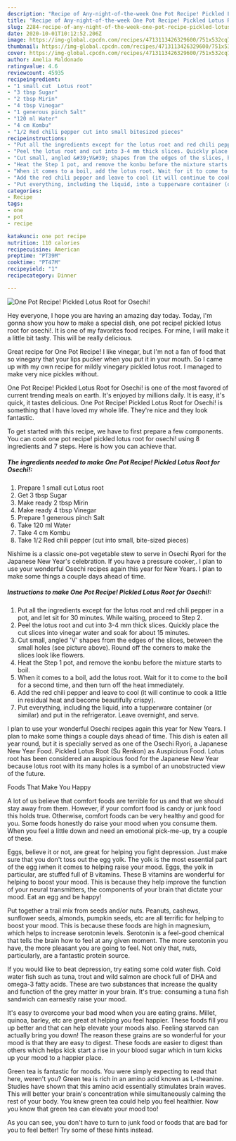 ```yaml
---
description: "Recipe of Any-night-of-the-week One Pot Recipe! Pickled Lotus Root for Osechi!"
title: "Recipe of Any-night-of-the-week One Pot Recipe! Pickled Lotus Root for Osechi!"
slug: 2284-recipe-of-any-night-of-the-week-one-pot-recipe-pickled-lotus-root-for-osechi
date: 2020-10-01T10:12:52.206Z
image: https://img-global.cpcdn.com/recipes/4713113426329600/751x532cq70/one-pot-recipe-pickled-lotus-root-for-osechi-recipe-main-photo.jpg
thumbnail: https://img-global.cpcdn.com/recipes/4713113426329600/751x532cq70/one-pot-recipe-pickled-lotus-root-for-osechi-recipe-main-photo.jpg
cover: https://img-global.cpcdn.com/recipes/4713113426329600/751x532cq70/one-pot-recipe-pickled-lotus-root-for-osechi-recipe-main-photo.jpg
author: Amelia Maldonado
ratingvalue: 4.6
reviewcount: 45935
recipeingredient:
- "1 small cut  Lotus root"
- "3 tbsp Sugar"
- "2 tbsp Mirin"
- "4 tbsp Vinegar"
- "1 generous pinch Salt"
- "120 ml Water"
- "4 cm Kombu"
- "1/2 Red chili pepper cut into small bitesized pieces"
recipeinstructions:
- "Put all the ingredients except for the lotus root and red chili pepper in a pot, and let sit for 30 minutes. While waiting, proceed to Step 2."
- "Peel the lotus root and cut into 3-4 mm thick slices. Quickly place the cut slices into vinegar water and soak for about 15 minutes."
- "Cut small, angled &#39;V&#39; shapes from the edges of the slices, between the small holes (see picture above). Round off the corners to make the slices look like flowers."
- "Heat the Step 1 pot, and remove the konbu before the mixture starts to boil."
- "When it comes to a boil, add the lotus root. Wait for it to come to the boil for a second time, and then turn off the heat immediately."
- "Add the red chili pepper and leave to cool (it will continue to cook a little in residual heat and become beautifully crispy)."
- "Put everything, including the liquid, into a tupperware container (or similar) and put in the refrigerator. Leave overnight, and serve."
categories:
- Recipe
tags:
- one
- pot
- recipe

katakunci: one pot recipe 
nutrition: 110 calories
recipecuisine: American
preptime: "PT39M"
cooktime: "PT47M"
recipeyield: "1"
recipecategory: Dinner

---
```



![One Pot Recipe! Pickled Lotus Root for Osechi!](https://img-global.cpcdn.com/recipes/4713113426329600/751x532cq70/one-pot-recipe-pickled-lotus-root-for-osechi-recipe-main-photo.jpg)

Hey everyone, I hope you are having an amazing day today. Today, I'm gonna show you how to make a special dish, one pot recipe! pickled lotus root for osechi!. It is one of my favorites food recipes. For mine, I will make it a little bit tasty. This will be really delicious.

Great recipe for One Pot Recipe! I like vinegar, but I&#39;m not a fan of food that so vinegary that your lips pucker when you put it in your mouth. So I came up with my own recipe for mildly vinegary pickled lotus root. I managed to make very nice pickles without.

One Pot Recipe! Pickled Lotus Root for Osechi! is one of the most favored of current trending meals on earth. It's enjoyed by millions daily. It is easy, it's quick, it tastes delicious. One Pot Recipe! Pickled Lotus Root for Osechi! is something that I have loved my whole life. They're nice and they look fantastic.


To get started with this recipe, we have to first prepare a few components. You can cook one pot recipe! pickled lotus root for osechi! using 8 ingredients and 7 steps. Here is how you can achieve that.

<!--inarticleads1-->

##### The ingredients needed to make One Pot Recipe! Pickled Lotus Root for Osechi!:

1. Prepare 1 small cut  Lotus root
1. Get 3 tbsp Sugar
1. Make ready 2 tbsp Mirin
1. Make ready 4 tbsp Vinegar
1. Prepare 1 generous pinch Salt
1. Take 120 ml Water
1. Take 4 cm Kombu
1. Take 1/2 Red chili pepper (cut into small, bite-sized pieces)


Nishime is a classic one-pot vegetable stew to serve in Osechi Ryori for the Japanese New Year&#39;s celebration. If you have a pressure cooker,. I plan to use your wonderful Osechi recipes again this year for New Years. I plan to make some things a couple days ahead of time. 

<!--inarticleads2-->

##### Instructions to make One Pot Recipe! Pickled Lotus Root for Osechi!:

1. Put all the ingredients except for the lotus root and red chili pepper in a pot, and let sit for 30 minutes. While waiting, proceed to Step 2.
1. Peel the lotus root and cut into 3-4 mm thick slices. Quickly place the cut slices into vinegar water and soak for about 15 minutes.
1. Cut small, angled &#39;V&#39; shapes from the edges of the slices, between the small holes (see picture above). Round off the corners to make the slices look like flowers.
1. Heat the Step 1 pot, and remove the konbu before the mixture starts to boil.
1. When it comes to a boil, add the lotus root. Wait for it to come to the boil for a second time, and then turn off the heat immediately.
1. Add the red chili pepper and leave to cool (it will continue to cook a little in residual heat and become beautifully crispy).
1. Put everything, including the liquid, into a tupperware container (or similar) and put in the refrigerator. Leave overnight, and serve.


I plan to use your wonderful Osechi recipes again this year for New Years. I plan to make some things a couple days ahead of time. This dish is eaten all year round, but it is specially served as one of the Osechi Ryori, a Japanese New Year Food. Pickled Lotus Root (Su Renkon) as Auspicious Food. Lotus root has been considered an auspicious food for the Japanese New Year because lotus root with its many holes is a symbol of an unobstructed view of the future. 

Foods That Make You Happy


A lot of us believe that comfort foods are terrible for us and that we should stay away from them. However, if your comfort food is candy or junk food this holds true. Otherwise, comfort foods can be very healthy and good for you. Some foods honestly do raise your mood when you consume them. When you feel a little down and need an emotional pick-me-up, try a couple of these.

Eggs, believe it or not, are great for helping you fight depression. Just make sure that you don't toss out the egg yolk. The yolk is the most essential part of the egg iwhen it comes to helping raise your mood. Eggs, the yolk in particular, are stuffed full of B vitamins. These B vitamins are wonderful for helping to boost your mood. This is because they help improve the function of your neural transmitters, the components of your brain that dictate your mood. Eat an egg and be happy!

Put together a trail mix from seeds and/or nuts. Peanuts, cashews, sunflower seeds, almonds, pumpkin seeds, etc are all terrific for helping to boost your mood. This is because these foods are high in magnesium, which helps to increase serotonin levels. Serotonin is a feel-good chemical that tells the brain how to feel at any given moment. The more serotonin you have, the more pleasant you are going to feel. Not only that, nuts, particularly, are a fantastic protein source.

If you would like to beat depression, try eating some cold water fish. Cold water fish such as tuna, trout and wild salmon are chock full of DHA and omega-3 fatty acids. These are two substances that increase the quality and function of the grey matter in your brain. It's true: consuming a tuna fish sandwich can earnestly raise your mood. 

It's easy to overcome your bad mood when you are eating grains. Millet, quinoa, barley, etc are great at helping you feel happier. These foods fill you up better and that can help elevate your moods also. Feeling starved can actually bring you down! The reason these grains are so wonderful for your mood is that they are easy to digest. These foods are easier to digest than others which helps kick start a rise in your blood sugar which in turn kicks up your mood to a happier place.

Green tea is fantastic for moods. You were simply expecting to read that here, weren't you? Green tea is rich in an amino acid known as L-theanine. Studies have shown that this amino acid essentially stimulates brain waves. This will better your brain's concentration while simultaneously calming the rest of your body. You knew green tea could help you feel healthier. Now you know that green tea can elevate your mood too!

As you can see, you don't have to turn to junk food or foods that are bad for you to feel better! Try  some  of  these  hints  instead.

